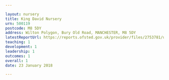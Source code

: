```yaml
---

layout: nursery
title: King David Nursery
urn: 500119
postcode: M8 5DY
address: Wilton Polygon, Bury Old Road, MANCHESTER, M8 5DY
latestReportUrl: https://reports.ofsted.gov.uk/provider/files/2753781/urn/500119.pdf
teaching: 1
development: 1
leadership: 1
outcomes: 1
overall: 1
date: 23 January 2018

---
```


